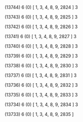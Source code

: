 (13744) 6 (0) [ 1, 3, 4, 8, 9, 2824 ] 3 


(13743) 6 (0) [ 1, 3, 4, 8, 9, 2825 ] 3 


(13742) 6 (0) [ 1, 3, 4, 8, 9, 2826 ] 3 


(13741) 6 (0) [ 1, 3, 4, 8, 9, 2827 ] 3 


(13740) 6 (0) [ 1, 3, 4, 8, 9, 2828 ] 3 


(13739) 6 (0) [ 1, 3, 4, 8, 9, 2829 ] 3 


(13738) 6 (0) [ 1, 3, 4, 8, 9, 2830 ] 3 


(13737) 6 (0) [ 1, 3, 4, 8, 9, 2831 ] 3 


(13736) 6 (0) [ 1, 3, 4, 8, 9, 2832 ] 3 


(13735) 6 (0) [ 1, 3, 4, 8, 9, 2833 ] 3 


(13734) 6 (0) [ 1, 3, 4, 8, 9, 2834 ] 3 


(13733) 6 (0) [ 1, 3, 4, 8, 9, 2835 ]  

